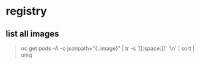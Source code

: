 # registry


## list all images

> oc get pods -A -o jsonpath="{..image}" | tr -s '[[:space:]]' '\n' | sort | uniq